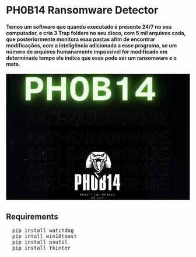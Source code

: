 # PH0B14 Ransomware Detector

<h4> 
  Temos um software que quando executado é presente 24/7 no seu computador, e cria 3  Trap folders no seu disco, com 5 mil arquivos cada, que posteriormente monitora essa pastas afim de encontrar modificações, com a inteligência adicionada a esse programa, se um número de arquivos humanamente impossível for modificado em determinado tempo ele indica que esse pode ser um ransomware e o mata. 
  </h2>

<img src="Phobia Detector/Challenge.png">

<h2>
  Requirements
</h2>

<pre>
  pip install watchdog
  pip intall win10toast
  pip install psutil
  pip install tkinter
  
<br></pre>

